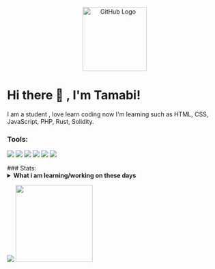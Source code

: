 <div align="center">
<img src="https://github.com/raghavk16/raghavk16/blob/master/octo.gif" alt="GitHub Logo" width="150" height="150" />
</div>

# Hi there 👋 , I'm Tamabi!

I am a student , love learn coding now I'm learning such as HTML, CSS, JavaScript, PHP, Rust, Solidity.

### Tools:
<p>
    <img src="https://img.shields.io/badge/MariaDB-003545?style=for-the-badge&logo=mariadb&logoColor=white" />
    <img src="https://img.shields.io/badge/javascript-%23323330.svg?style=for-the-badge&logo=javascript&logoColor=%23F7DF1E" />
    <img src="https://img.shields.io/badge/Solidity-%23363636.svg?style=for-the-badge&logo=solidity&logoColor=white" />
    <img src="https://img.shields.io/badge/php-%23777BB4.svg?style=for-the-badge&logo=php&logoColor=white" />
    <img src="https://img.shields.io/badge/rust-%23000000.svg?style=for-the-badge&logo=rust&logoColor=white" />
    <img src="https://img.shields.io/badge/Visual%20Studio%20Code-0078d7.svg?style=for-the-badge&logo=visual-studio-code&logoColor=white" />
</p>
### Stats:
<details>
 <summary><strong>What i am learning/working on these days</strong></summary>
    - 🔭 I’m currently a Student. </br>
    - 🌱 I’m currently learning Git, Solidity. </br>
    - 👯 I’m looking to Bootcamp and Make community. </br>
    - 💬 Ask me about anything.</br>
    - 📫 How to reach me: <a href="mailto:cosmodanang@gmail.com">Email me!</a>  </br>
    - 😄 Pronouns: He/Him </br>
    - ⚡ Fun fact: ... </br>
</details>
<p>
    <img src="https://github-readme-stats.vercel.app/api?username=tamabii&hide=contribs,prs&show_icons=true&hide_border=true&title_color=000" />
    <img src="https://github-readme-stats.vercel.app/api/top-langs/?username=tamabii&layout=compact" height=180 />
</p>
